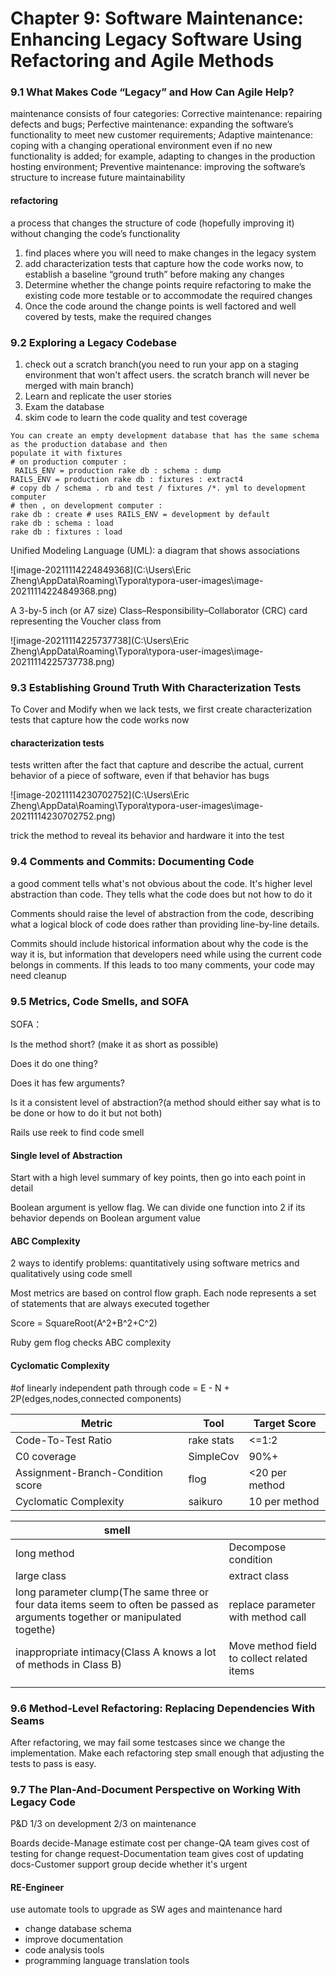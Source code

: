 # Chapter 9: Software Maintenance: Enhancing Legacy Software Using Refactoring and Agile Methods

### 9.1 What Makes Code “Legacy” and How Can Agile Help? 

maintenance consists of four categories: Corrective maintenance: repairing defects and bugs; Perfective maintenance: expanding the software’s functionality to meet new customer requirements; Adaptive maintenance: coping with a changing operational environment even if no new functionality is added; for example, adapting to changes in the production hosting environment; Preventive maintenance: improving the software’s structure to increase future maintainability

#### refactoring

a process that changes the structure of code (hopefully improving it) without changing the code’s functionality

1. find places where you will need to make changes in the legacy system
2. add characterization tests that capture how the code works now, to establish a baseline “ground truth” before making any changes
3. Determine whether the change points require refactoring to make the existing code more testable or to accommodate the required changes
4. Once the code around the change points is well factored and well covered by tests, make the required changes

### 9.2  Exploring a Legacy Codebase 

1. check out a scratch branch(you need to run your app on a staging environment that won't affect users. the scratch branch will never be merged with main branch)
2. Learn and replicate the user stories
3. Exam the database
4. skim code to learn the code quality and test coverage

```
You can create an empty development database that has the same schema as the production database and then
populate it with fixtures
# on production computer :
 RAILS_ENV = production rake db : schema : dump
RAILS_ENV = production rake db : fixtures : extract4 
# copy db / schema . rb and test / fixtures /*. yml to development computer
# then , on development computer :
rake db : create # uses RAILS_ENV = development by default
rake db : schema : load
rake db : fixtures : load
```

Unified Modeling Language (UML): a diagram that shows associations

![image-20211114224849368](C:\Users\Eric Zheng\AppData\Roaming\Typora\typora-user-images\image-20211114224849368.png)

A 3-by-5 inch (or A7 size) Class–Responsibility–Collaborator (CRC) card representing the Voucher class from

![image-20211114225737738](C:\Users\Eric Zheng\AppData\Roaming\Typora\typora-user-images\image-20211114225737738.png)

### 9.3   Establishing Ground Truth With Characterization Tests 

To Cover and Modify when we lack tests, we first create characterization tests that capture how the code works now

#### characterization tests

tests written after the fact that capture and describe the actual, current behavior of a piece of software, even if that behavior has bugs

![image-20211114230702752](C:\Users\Eric Zheng\AppData\Roaming\Typora\typora-user-images\image-20211114230702752.png)

trick the method to reveal its behavior and hardware it into the test

### 9.4  Comments and Commits: Documenting Code 

a good comment tells what's not obvious about the code. It's higher level abstraction than code. They tells what the code does but not how to do it

Comments should raise the level of abstraction from the code, describing what a logical block of code does rather than providing line-by-line details.

Commits should include historical information about why the code is the way it is, but information that developers need while using the current code belongs in comments. If this leads to too many comments, your code may need cleanup

### 9.5  Metrics, Code Smells, and SOFA 

SOFA：

Is the method short? (make it as short as possible)

Does it do one thing?

Does it has few arguments?

Is it a consistent level of abstraction?(a method should either say what is to be done or how to do it but not both)

Rails use reek to find code smell

#### Single level of Abstraction

Start with a high level summary of key points, then go into each point in detail

Boolean argument is yellow flag. We can divide one function into 2 if its behavior depends on Boolean argument value

#### ABC Complexity

2 ways to identify problems: quantitatively using software metrics and qualitatively using code smell

Most metrics are based on control flow graph. Each node represents a set of statements that are always executed together

Score = SquareRoot(A^2+B^2+C^2)

Ruby gem flog checks ABC complexity

#### Cyclomatic Complexity

#of linearly independent path through code = E - N + 2P(edges,nodes,connected components)

| Metric                            | Tool       | Target Score   |
| --------------------------------- | ---------- | -------------- |
| Code-To-Test Ratio                | rake stats | <=1:2          |
| C0 coverage                       | SimpleCov  | 90%+           |
| Assignment-Branch-Condition score | flog       | <20 per method |
| Cyclomatic Complexity             | saikuro    | 10 per method  |

| smell                                                        |                                            |
| ------------------------------------------------------------ | ------------------------------------------ |
| long method                                                  | Decompose condition                        |
| large class                                                  | extract class                              |
| long parameter clump(The same three or four data items seem to often be passed as arguments together or manipulated togethe) | replace parameter with method call         |
| inappropriate intimacy(Class A knows a lot of methods in Class B) | Move method field to collect related items |
|                                                              |                                            |
|                                                              |                                            |



### 9.6  Method-Level Refactoring: Replacing Dependencies With Seams 

After refactoring, we may fail some testcases since we change the implementation. Make each refactoring step small enough that adjusting the tests to pass is easy.

### 9.7  The Plan-And-Document Perspective on Working With Legacy Code 

P&D 1/3 on development 2/3 on maintenance

Boards decide-Manage estimate cost per change-QA team gives cost of testing for change request-Documentation team gives cost of updating docs-Customer support group decide whether it's urgent

#### RE-Engineer

use automate tools to upgrade as SW ages and maintenance hard 

- change database schema
- improve documentation
- code analysis tools 
- programming language translation tools